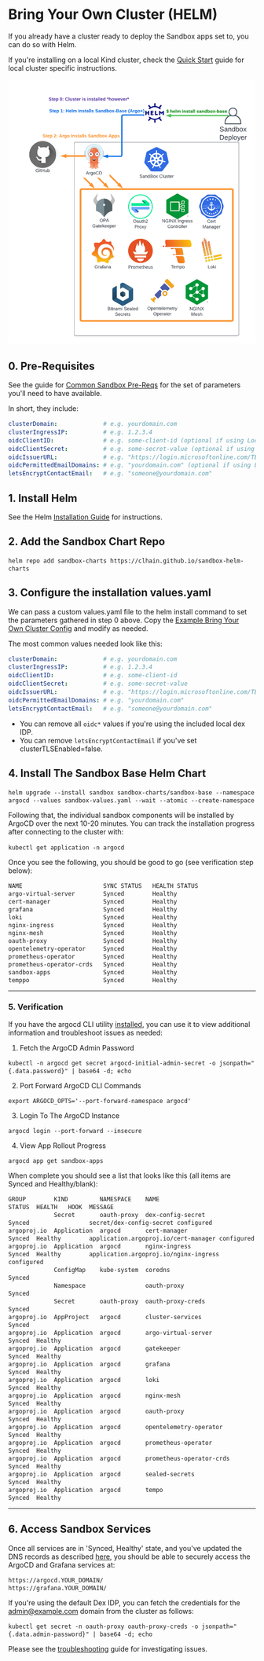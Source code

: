 # Bring Your Own Cluster (HELM)

If you already have a cluster ready to deploy the Sandbox apps set to, you can do so with Helm.

If you're installing on a local Kind cluster, check the [Quick Start](quick-start.md) guide for local
cluster specific instructions.

![Bring Your Own Cluster Deploy](../img/sandbox-byoc-helm.png)

## 0. Pre-Requisites
See the guide for [Common Sandbox Pre-Reqs](pre-reqs.md) for the set of parameters you'll need to have available.

In short, they include:

```yaml
clusterDomain:             # e.g. yourdomain.com
clusterIngressIP:          # e.g. 1.2.3.4
oidcClientID:              # e.g. some-client-id (optional if using Local Dex)
oidcClientSecret:          # e.g. some-secret-value (optional if using Local Dex)
oidcIssuerURL:             # e.g. "https://login.microsoftonline.com/TENANT/v2.0" (optional if using Local Dex)
oidcPermittedEmailDomains: # e.g. "yourdomain.com" (optional if using Local Dex)
letsEncryptContactEmail:   # e.g. "someone@yourdomain.com"
```

## 1. Install Helm

See the Helm [Installation Guide](https://helm.sh/docs/intro/install/) for instructions.

## 2. Add the Sandbox Chart Repo

```text
helm repo add sandbox-charts https://clhain.github.io/sandbox-helm-charts
```

## 3. Configure the installation values.yaml

We can pass a custom values.yaml file to the helm install command to set the parameters gathered in step 0 above.
Copy the [Example Bring Your Own Cluster Config](https://github.com/clhain/sandbox/tree/main/examples/bring-your-own-cluster/install-with-helm-values.yaml)
and modify as needed.

The most common values needed look like this:

```yaml
clusterDomain:             # e.g. yourdomain.com
clusterIngressIP:          # e.g. 1.2.3.4
oidcClientID:              # e.g. some-client-id
oidcClientSecret:          # e.g. some-secret-value
oidcIssuerURL:             # e.g. "https://login.microsoftonline.com/TENANT/v2.0"
oidcPermittedEmailDomains: # e.g. "yourdomain.com"
letsEncryptContactEmail:   # e.g. "someone@yourdomain.com"

```

* You can remove all `oidc*` values if you're using the included local dex IDP.
* You can remove `letsEncryptContactEmail` if you've set clusterTLSEnabled=false.

## 4. Install The Sandbox Base Helm Chart

```text
helm upgrade --install sandbox sandbox-charts/sandbox-base --namespace argocd --values sandbox-values.yaml --wait --atomic --create-namespace
```

Following that, the individual sandbox components will be installed by ArgoCD over the next 10-20 minutes. You can
track the installation progress after connecting to the cluster with:

`kubectl get application -n argocd`

Once you see the following, you should be good to go (see verification step below):

```text
NAME                       SYNC STATUS   HEALTH STATUS
argo-virtual-server        Synced        Healthy
cert-manager               Synced        Healthy
grafana                    Synced        Healthy
loki                       Synced        Healthy
nginx-ingress              Synced        Healthy
nginx-mesh                 Synced        Healthy
oauth-proxy                Synced        Healthy
opentelemetry-operator     Synced        Healthy
prometheus-operator        Synced        Healthy
prometheus-operator-crds   Synced        Healthy
sandbox-apps               Synced        Healthy
temppo                     Synced        Healthy
```

---

### 5. Verification

If you have the argocd CLI utility [installed](https://argo-cd.readthedocs.io/en/stable/getting_started/#2-download-argo-cd-cli),
you can use it to view additional information and troubleshoot issues as needed:

1) Fetch the ArgoCD Admin Password
```text
kubectl -n argocd get secret argocd-initial-admin-secret -o jsonpath="{.data.password}" | base64 -d; echo
```

2) Port Forward ArgoCD CLI Commands
```text
export ARGOCD_OPTS='--port-forward-namespace argocd'
```

3) Login To The ArgoCD Instance
```text
argocd login --port-forward --insecure
```

4) View App Rollout Progress
```text
argocd app get sandbox-apps
```

When complete you should see a list that looks like this (all items are Synced and Healthy/blank):

```text
GROUP        KIND         NAMESPACE    NAME                      STATUS  HEALTH   HOOK  MESSAGE
             Secret       oauth-proxy  dex-config-secret         Synced                 secret/dex-config-secret configured
argoproj.io  Application  argocd       cert-manager              Synced  Healthy        application.argoproj.io/cert-manager configured
argoproj.io  Application  argocd       nginx-ingress             Synced  Healthy        application.argoproj.io/nginx-ingress configured
             ConfigMap    kube-system  coredns                   Synced
             Namespace                 oauth-proxy               Synced
             Secret       oauth-proxy  oauth-proxy-creds         Synced
argoproj.io  AppProject   argocd       cluster-services          Synced
argoproj.io  Application  argocd       argo-virtual-server       Synced  Healthy
argoproj.io  Application  argocd       gatekeeper                Synced  Healthy
argoproj.io  Application  argocd       grafana                   Synced  Healthy
argoproj.io  Application  argocd       loki                      Synced  Healthy
argoproj.io  Application  argocd       nginx-mesh                Synced  Healthy
argoproj.io  Application  argocd       oauth-proxy               Synced  Healthy
argoproj.io  Application  argocd       opentelemetry-operator    Synced  Healthy
argoproj.io  Application  argocd       prometheus-operator       Synced  Healthy
argoproj.io  Application  argocd       prometheus-operator-crds  Synced  Healthy
argoproj.io  Application  argocd       sealed-secrets            Synced  Healthy
argoproj.io  Application  argocd       tempo                     Synced  Healthy
```

---

## 6. Access Sandbox Services
Once all services are in 'Synced, Healthy' state, and you've updated the DNS records as described [here](dns.md),
you should be able to securely access the ArgoCD and Grafana services at:

```text
https://argocd.YOUR_DOMAIN/
https://grafana.YOUR_DOMAIN/
```

If you're using the default Dex IDP, you can fetch the credentials for the admin@example.com domain
from the cluster as follows:

```text
kubectl get secret -n oauth-proxy oauth-proxy-creds -o jsonpath="{.data.admin-password}" | base64 -d; echo
```

Please see the [troubleshooting](../troubleshooting.md) guide for investigating issues.
